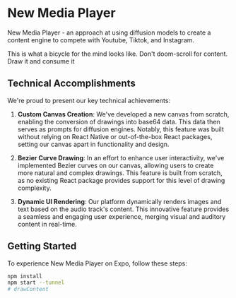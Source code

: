 # New Media Player

New Media Player - an approach at using diffusion models to create a content engine to compete with Youtube, Tiktok, and Instagram. 

This is what a bicycle for the mind looks like. Don't doom-scroll for content. Draw it and consume it 

## Technical Accomplishments

We're proud to present our key technical achievements:

1. **Custom Canvas Creation**: We've developed a new canvas from scratch, enabling the conversion of drawings into base64 data. This data then serves as prompts for diffusion engines. Notably, this feature was built without relying on React Native or out-of-the-box React packages, setting our canvas apart in functionality and design.

2. **Bezier Curve Drawing**: In an effort to enhance user interactivity, we've implemented Bezier curves on our canvas, allowing users to create more natural and complex drawings. This feature is built from scratch, as no existing React package provides support for this level of drawing complexity.

3. **Dynamic UI Rendering**: Our platform dynamically renders images and text based on the audio track's content. This innovative feature provides a seamless and engaging user experience, merging visual and auditory content in real-time.

## Getting Started

To experience New Media Player on Expo, follow these steps:

```bash
npm install
npm start --tunnel
# drawContent

